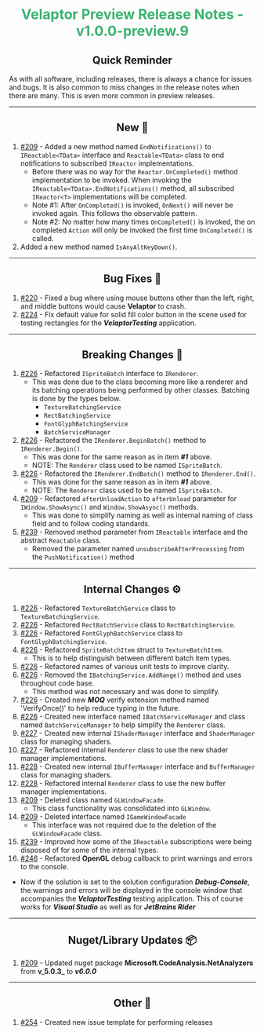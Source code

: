 <h1 align="center" style='color:mediumseagreen;font-weight:bold'>Velaptor Preview Release Notes - v1.0.0-preview.9</h1>

<h2 align="center" style='font-weight:bold'>Quick Reminder</h2>

As with all software, including releases, there is always a chance for issues and bugs.  It is also common to miss changes in the release notes when there are many.  This is even more common in preview releases.

---

<h2 style="font-weight:bold" align="center">New 🎉</h2>

1. [#209](https://github.com/KinsonDigital/Velaptor/issues/209) - Added a new method named `EndNotifications()` to `IReactable<TData>` interface and `Reactable<TData>` class to end notifications to subscribed `IReactor` implementations.
   - Before there was no way for the `Reactor.OnCompleted()` method implementation to be invoked.  When invoking the `IReactable<TData>.EndNotifications()` method, all subscribed `IReactor<T>` implementations will be completed.
   - Note #1: After `OnCompleted()` is invoked, `OnNext()` will never be invoked again.  This follows the observable pattern.
   - Note #2: No matter how many times `OnCompleted()` is invoked, the on completed `Action` will only be invoked the first time `OnCompleted()` is called.
2. Added a new method named `IsAnyAltKeyDown()`.

---

<h2 style="font-weight:bold" align="center">Bug Fixes 🐛</h2>

1. [#220](https://github.com/KinsonDigital/Velaptor/issues/220) - Fixed a bug where using mouse buttons other than the left, right, and middle buttons would cause **Velaptor** to crash.
2. [#224](https://github.com/KinsonDigital/Velaptor/issues/224) - Fix default value for solid fill color button in the scene used for testing rectangles for the **_VelaptorTesting_** application.

---

<h2 style="font-weight:bold" align="center">Breaking Changes 🧨</h2>

1. [#226](https://github.com/KinsonDigital/Velaptor/issues/226) - Refactored `ISpriteBatch` interface to `IRenderer`.
    - This was done due to the class becoming more like a renderer and its batching operations being performed by other classes.  Batching is done by the types below.
      - `TextureBatchingService`
      - `RectBatchingService`
      - `FontGlyphBatchingService`
      - `BatchServiceManager`
2. [#226](https://github.com/KinsonDigital/Velaptor/issues/226) - Refactored the `IRenderer.BeginBatch()` method to `IRenderer.Begin()`.
   - This was done for the same reason as in item **_#1_** above.
   - NOTE: The `Renderer` class used to be named `ISpriteBatch`.
3. [#226](https://github.com/KinsonDigital/Velaptor/issues/226) - Refactored the `IRenderer.EndBatch()` method to `IRenderer.End()`.
   - This was done for the same reason as in item **_#1_** above.
   - NOTE: The `Renderer` class used to be named `ISpriteBatch`.
4. [#209](https://github.com/KinsonDigital/Velaptor/issues/209) - Refactored `afterUnloadAction` to `afterUnload` parameter for `IWindow.ShowAsync()` and `Window.ShowAsync()` methods.
   - This was done to simplify naming as well as internal naming of class field and to follow coding standards.
5. [#239](https://github.com/KinsonDigital/Velaptor/issues/239) - Removed method parameter from `IReactable` interface and the abstract `Reactable` class.
   - Removed the parameter named `unsubscribeAfterProcessing` from the `PushNotification()` method

---

<h2 style="font-weight:bold" align="center">Internal Changes ⚙️</h2>

1. [#226](https://github.com/KinsonDigital/Velaptor/issues/226) - Refactored `TextureBatchService` class to `TextureBatchingService`.
2. [#226](https://github.com/KinsonDigital/Velaptor/issues/226) - Refactored `RectBatchService` class to `RectBatchingService`.
3. [#226](https://github.com/KinsonDigital/Velaptor/issues/226) - Refactored `FontGlyphBatchService` class to `FontGlyphBatchingService`.
4. [#226](https://github.com/KinsonDigital/Velaptor/issues/226) - Refactored `SpriteBatchItem` struct to `TextureBatchItem`.
   - This is to help distinguish between different batch item types.
5. [#226](https://github.com/KinsonDigital/Velaptor/issues/226) - Refactored names of various unit tests to improve clarity.
6. [#226](https://github.com/KinsonDigital/Velaptor/issues/226) - Removed the `IBatchingService.AddRange()` method and uses throughout code base.
   - This method was not necessary and was done to simplify.
7. [#226](https://github.com/KinsonDigital/Velaptor/issues/226) - Created new **_MOQ_** verify extension method named 'VerifyOnce()' to help reduce typing in the future.
8. [#226](https://github.com/KinsonDigital/Velaptor/issues/226) - Created new interface named `IBatchServiceManager` and class named `BatchServiceManager` to help simplify the `Renderer` class.
9. [#227](https://github.com/KinsonDigital/Velaptor/issues/227) - Created new internal `IShaderManager` interface and `ShaderManager` class for managing shaders.
10. [#227](https://github.com/KinsonDigital/Velaptor/issues/227) - Refactored internal `Renderer` class to use the new shader manager implementations.
11. [#228](https://github.com/KinsonDigital/Velaptor/issues/228) - Created new internal `IBufferManager` interface and `BufferManager` class for managing shaders.
12. [#228](https://github.com/KinsonDigital/Velaptor/issues/228) - Refactored internal `Renderer` class to use the new buffer manager implementations.
13. [#209](https://github.com/KinsonDigital/Velaptor/issues/209) - Deleted class named `GLWindowFacade`.
    - This class functionality was consolidated into `GLWindow`.
14. [#209](https://github.com/KinsonDigital/Velaptor/issues/209) - Deleted interface named `IGameWindowFacade`
    - This interface was not required due to the deletion of the `GLWindowFacade` class.
15. [#239](https://github.com/KinsonDigital/Velaptor/issues/239) - Improved how some of the `IReactable` subscriptions were being disposed of for some of the internal types.
16. [#246](https://github.com/KinsonDigital/Velaptor/issues/246) - Refactored **OpenGL** debug callback to print warnings and errors to the console.
   - Now if the solution is set to the solution configuration **_Debug-Console_**, the warnings and errors will be displayed in the console window that accompanies the **_VelaptorTesting_** testing application.  This of course works for **_Visual Studio_** as well as for **_JetBrains Rider_**

---

<h2 style="font-weight:bold" align="center">Nuget/Library Updates 📦</h2>

1. [#209](https://github.com/KinsonDigital/Velaptor/issues/209) - Updated nuget package **Microsoft.CodeAnalysis.NetAnalyzers** from **v_5.0.3_** to **_v6.0.0_**

---

<h2 style="font-weight:bold" align="center">Other 👏</h2>

1. [#254](https://github.com/KinsonDigital/Velaptor/issues/254) - Created new issue template for performing releases
